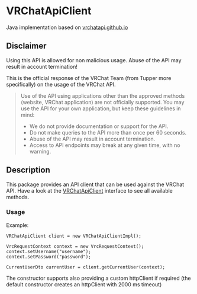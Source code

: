 # VRChatApiClient

Java implementation based on [vrchatapi.github.io](https://github.com/vrchatapi/vrchatapi.github.io)

## Disclaimer

Using this API is allowed for non malicious usage. Abuse of the API may result in account termination!

This is the official response of the VRChat Team (from Tupper more specifically) on the usage of the VRChat API.

> Use of the API using applications other than the approved methods (website, VRChat application) are not officially supported. You may use the API for your own application, but keep these guidelines in mind:
> * We do not provide documentation or support for the API.
> * Do not make queries to the API more than once per 60 seconds.
> * Abuse of the API may result in account termination.
> * Access to API endpoints may break at any given time, with no warning.

## Description

This package provides an API client that can be used against the VRChat API.
Have a look at the [VRChatApiClient](https://github.com/Ox0017/vrc/blob/main/vrc-api/src/main/java/com/github/Ox0017/vrc/VRChatApiClient.java) interface to see all available methods.

### Usage

Example:

	VRChatApiClient client = new VRChatApiClientImpl();
	
	VrcRequestContext context = new VrcRequestContext();
	context.setUsername("username");
	context.setPassword("password");
	
	CurrentUserDto currentUser = client.getCurrentUser(context);

The constructor supports also providing a custom httpClient if required (the default constructor creates an httpClient with 2000 ms timeout)
